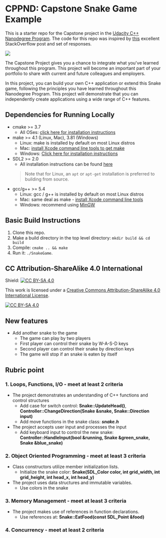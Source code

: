 # CPPND: Capstone Snake Game Example

This is a starter repo for the Capstone project in the [Udacity C++ Nanodegree Program](https://www.udacity.com/course/c-plus-plus-nanodegree--nd213). The code for this repo was inspired by [this](https://codereview.stackexchange.com/questions/212296/snake-game-in-c-with-sdl) excellent StackOverflow post and set of responses.

<img src="snake_game.gif"/>

The Capstone Project gives you a chance to integrate what you've learned throughout this program. This project will become an important part of your portfolio to share with current and future colleagues and employers.

In this project, you can build your own C++ application or extend this Snake game, following the principles you have learned throughout this Nanodegree Program. This project will demonstrate that you can independently create applications using a wide range of C++ features.

## Dependencies for Running Locally
* cmake >= 3.7
  * All OSes: [click here for installation instructions](https://cmake.org/install/)
* make >= 4.1 (Linux, Mac), 3.81 (Windows)
  * Linux: make is installed by default on most Linux distros
  * Mac: [install Xcode command line tools to get make](https://developer.apple.com/xcode/features/)
  * Windows: [Click here for installation instructions](http://gnuwin32.sourceforge.net/packages/make.htm)
* SDL2 >= 2.0
  * All installation instructions can be found [here](https://wiki.libsdl.org/Installation)
  >Note that for Linux, an `apt` or `apt-get` installation is preferred to building from source. 
* gcc/g++ >= 5.4
  * Linux: gcc / g++ is installed by default on most Linux distros
  * Mac: same deal as make - [install Xcode command line tools](https://developer.apple.com/xcode/features/)
  * Windows: recommend using [MinGW](http://www.mingw.org/)

## Basic Build Instructions

1. Clone this repo.
2. Make a build directory in the top level directory: `mkdir build && cd build`
3. Compile: `cmake .. && make`
4. Run it: `./SnakeGame`.


## CC Attribution-ShareAlike 4.0 International


Shield: [![CC BY-SA 4.0][cc-by-sa-shield]][cc-by-sa]

This work is licensed under a
[Creative Commons Attribution-ShareAlike 4.0 International License][cc-by-sa].

[![CC BY-SA 4.0][cc-by-sa-image]][cc-by-sa]

[cc-by-sa]: http://creativecommons.org/licenses/by-sa/4.0/
[cc-by-sa-image]: https://licensebuttons.net/l/by-sa/4.0/88x31.png
[cc-by-sa-shield]: https://img.shields.io/badge/License-CC%20BY--SA%204.0-lightgrey.svg

## New features

* Add another snake to the game
  * The game can play by two players
  * First player can control their snake by W-A-S-D keys
  * Second player can control their snake by direction keys
  * The game will stop if an snake is eaten by itself

## Rubric point

### 1. Loops, Functions, I/O - meet at least 2 criteria

* The project demonstrates an understanding of C++ functions and control structures
  * Add case for switch control: __Snake::UpdateHead()__, __Controller::ChangeDirection(Snake &snake, Snake::Direction input)__
  * Add move functions in the snake class: ___snake.h___
* The project accepts user input and processes the input
  * Add keyboard input to control the new snake: __Controller::HandleInput(bool &running, Snake &green_snake, Snake &blue_snake)__

### 2. Object Oriented Programming - meet at least 3 criteria

* Class constructors utilize member initialization lists.
  * Initialize the snake color: __Snake(SDL_Color color, int grid_width, int grid_height, int head_x, int head_y)__
* The project uses data structures and immutable variables.
  * Use colors in the snake

### 3. Memory Management - meet at least 3 criteria

* The project makes use of references in function declarations.
  * Use references at: __Snake::EatFood(const SDL_Point &food)__

### 4. Concurrency - meet at least 2 criteria
